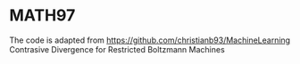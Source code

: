 # MATH97
The code is adapted from https://github.com/christianb93/MachineLearning
Contrasive Divergence for Restricted Boltzmann Machines
